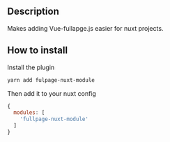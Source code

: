 ## Description

Makes adding Vue-fullapge.js easier for nuxt projects.

## How to install

Install the plugin 

```bash
yarn add fulpage-nuxt-module
```

Then add it to your nuxt config

```js
{
  modules: [
    'fullpage-nuxt-module'
  ]
}
```
